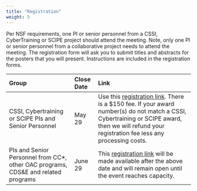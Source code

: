 ```yaml
---
title: "Registration"
weight: 5
---
```


Per NSF requirements, one PI or senior personnel from a CSSI, CyberTraining or SCIPE  project should attend the meeting.  Note, only one PI or senior personnel from a collaborative project needs to attend the meeting.
The registration form will ask you to submit titles and abstracts for the posters
that you will present. Instructions are included in the registration forms.

| Group | Close Date | Link |
|:------|:-----------|:-----|
|CSSI, Cybertraining or SCIPE PIs and Senior Personnel | May 29 | Use this [registration link](link). There is a $150 fee. If your award number(s) do not match a CSSI, Cybertraining or SCIPE award, then we will refund your registration fee less any processing costs.|
| PIs and Senior Personnel from CC*, other OAC programs, CDS&E and related programs | June 29 | This [registration link](link) will be made available after the above date and will remain open until the event reaches capacity.|